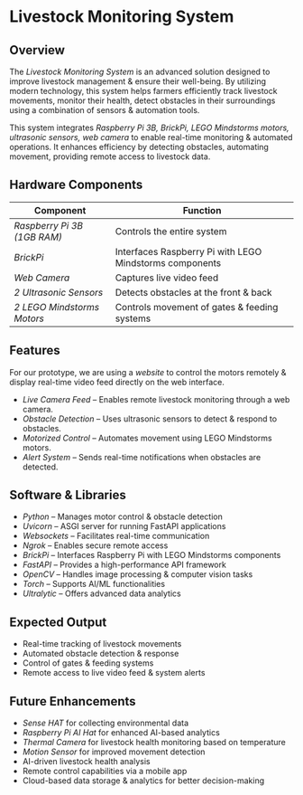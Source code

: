 # Livestock Monitoring System

## Overview

The *Livestock Monitoring System* is an advanced solution designed to improve livestock management & ensure their well-being. By utilizing modern technology, this system helps farmers efficiently track livestock movements, monitor their health, detect obstacles in their surroundings using a combination of sensors & automation tools.

This system integrates *Raspberry Pi 3B, BrickPi, LEGO Mindstorms motors, ultrasonic sensors, web camera* to enable real-time monitoring & automated operations. It enhances efficiency by detecting obstacles, automating movement, providing remote access to livestock data.

## Hardware Components

| Component                   | Function                                                |
| --------------------------- | ------------------------------------------------------- |
| *Raspberry Pi 3B (1GB RAM)* | Controls the entire system                              |
| *BrickPi*                   | Interfaces Raspberry Pi with LEGO Mindstorms components |
| *Web Camera*                | Captures live video feed                                |
| *2 Ultrasonic Sensors*      | Detects obstacles at the front & back                |
| *2 LEGO Mindstorms Motors*  | Controls movement of gates & feeding systems         |

## Features

For our prototype, we are using a *website* to control the motors remotely & display real-time video feed directly on the web interface.

- *Live Camera Feed* – Enables remote livestock monitoring through a web camera.
- *Obstacle Detection* – Uses ultrasonic sensors to detect & respond to obstacles.
- *Motorized Control* – Automates movement using LEGO Mindstorms motors.
- *Alert System* – Sends real-time notifications when obstacles are detected.

## Software & Libraries

- *Python* – Manages motor control & obstacle detection
- *Uvicorn* – ASGI server for running FastAPI applications
- *Websockets* – Facilitates real-time communication
- *Ngrok* – Enables secure remote access
- *BrickPi* – Interfaces Raspberry Pi with LEGO Mindstorms components
- *FastAPI* – Provides a high-performance API framework
- *OpenCV* – Handles image processing & computer vision tasks
- *Torch* – Supports AI/ML functionalities
- *Ultralytic* – Offers advanced data analytics

## Expected Output

- Real-time tracking of livestock movements
- Automated obstacle detection & response
- Control of gates & feeding systems
- Remote access to live video feed & system alerts

## Future Enhancements

- *Sense HAT* for collecting environmental data
- *Raspberry Pi AI Hat* for enhanced AI-based analytics
- *Thermal Camera* for livestock health monitoring based on temperature
- *Motion Sensor* for improved movement detection
- AI-driven livestock health analysis
- Remote control capabilities via a mobile app
- Cloud-based data storage & analytics for better decision-making

